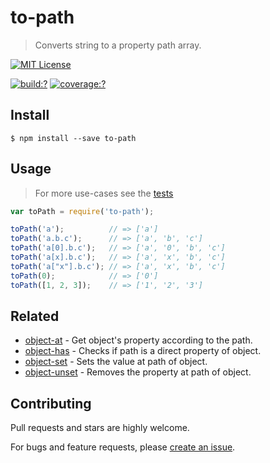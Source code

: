 # to-path

> Converts string to a property path array.



[![MIT License](https://img.shields.io/badge/license-MIT_License-green.svg?style=flat-square)](https://github.com/gearcase/to-path/blob/master/LICENSE)

[![build:?](https://img.shields.io/travis/gearcase/to-path/master.svg?style=flat-square)](https://travis-ci.org/gearcase/to-path)
[![coverage:?](https://img.shields.io/coveralls/gearcase/to-path/master.svg?style=flat-square)](https://coveralls.io/github/gearcase/to-path)


## Install

```
$ npm install --save to-path 
```

## Usage

> For more use-cases see the [tests](https://github.com/gearcase/to-path/blob/master/test/spec/index.js)

```js
var toPath = require('to-path');

toPath('a');          // => ['a']
toPath('a.b.c');      // => ['a', 'b', 'c']
toPath('a[0].b.c');   // => ['a', '0', 'b', 'c']
toPath('a[x].b.c');   // => ['a', 'x', 'b', 'c']
toPath('a["x"].b.c'); // => ['a', 'x', 'b', 'c']
toPath(0);            // => ['0']
toPath([1, 2, 3]);    // => ['1', '2', '3']
```

## Related

- [object-at](https://github.com/gearcase/object-at) - Get object's property according to the path.
- [object-has](https://github.com/gearcase/object-has) - Checks if path is a direct property of object.
- [object-set](https://github.com/gearcase/object-set) - Sets the value at path of object.
- [object-unset](https://github.com/gearcase/object-unset) - Removes the property at path of object.


## Contributing

Pull requests and stars are highly welcome.

For bugs and feature requests, please [create an issue](https://github.com/gearcase/to-path/issues/new).

